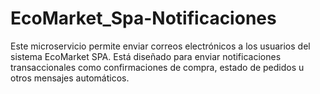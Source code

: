 # EcoMarket_Spa-Notificaciones
Este microservicio permite enviar correos electrónicos a los usuarios del sistema EcoMarket SPA. Está diseñado para enviar notificaciones transaccionales como confirmaciones de compra, estado de pedidos u otros mensajes automáticos.
